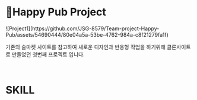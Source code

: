
<h1>🍻Happy Pub Project </h1>
![Project1](https://github.com/JSG-8579/Team-project-Happy-Pub/assets/54690444/80e04a5a-53be-4762-984a-c8f21279fa1f)
<p>기존의 술마켓 사이트를 참고하여 새로운 디자인과 반응형 작업을 하기위해 클론사이트로 만들었던 첫번째 프로젝트 입니다.</p>
</br>
<h1>SKILL</h1>
